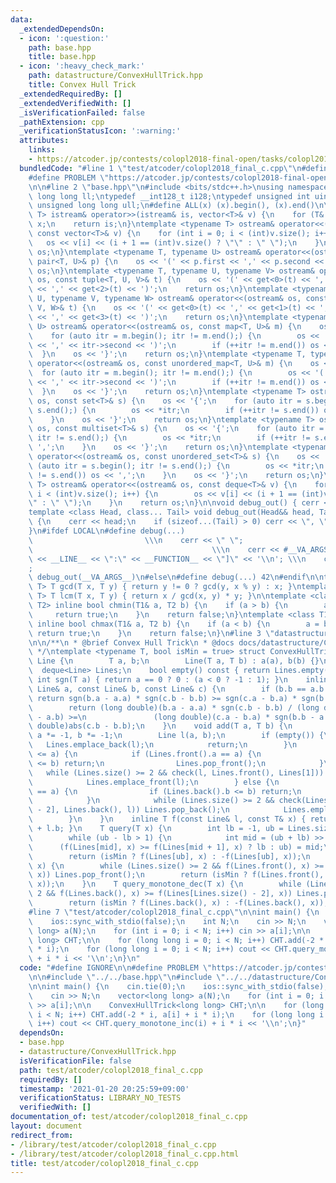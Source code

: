 ```yaml
---
data:
  _extendedDependsOn:
  - icon: ':question:'
    path: base.hpp
    title: base.hpp
  - icon: ':heavy_check_mark:'
    path: datastructure/ConvexHullTrick.hpp
    title: Convex Hull Trick
  _extendedRequiredBy: []
  _extendedVerifiedWith: []
  _isVerificationFailed: false
  _pathExtension: cpp
  _verificationStatusIcon: ':warning:'
  attributes:
    links:
    - https://atcoder.jp/contests/colopl2018-final-open/tasks/colopl2018_final_c
  bundledCode: "#line 1 \"test/atcoder/colopl2018_final_c.cpp\"\n#define IGNORE\n\n\
    #define PROBLEM \"https://atcoder.jp/contests/colopl2018-final-open/tasks/colopl2018_final_c\"\
    \n\n#line 2 \"base.hpp\"\n#include <bits/stdc++.h>\nusing namespace std;\ntypedef\
    \ long long ll;\ntypedef __int128_t i128;\ntypedef unsigned int uint;\ntypedef\
    \ unsigned long long ull;\n#define ALL(x) (x).begin(), (x).end()\n\ntemplate <typename\
    \ T> istream& operator>>(istream& is, vector<T>& v) {\n    for (T& x : v) is >>\
    \ x;\n    return is;\n}\ntemplate <typename T> ostream& operator<<(ostream& os,\
    \ const vector<T>& v) {\n    for (int i = 0; i < (int)v.size(); i++) {\n     \
    \   os << v[i] << (i + 1 == (int)v.size() ? \"\" : \" \");\n    }\n    return\
    \ os;\n}\ntemplate <typename T, typename U> ostream& operator<<(ostream& os, const\
    \ pair<T, U>& p) {\n    os << '(' << p.first << ',' << p.second << ')';\n    return\
    \ os;\n}\ntemplate <typename T, typename U, typename V> ostream& operator<<(ostream&\
    \ os, const tuple<T, U, V>& t) {\n    os << '(' << get<0>(t) << ',' << get<1>(t)\
    \ << ',' << get<2>(t) << ')';\n    return os;\n}\ntemplate <typename T, typename\
    \ U, typename V, typename W> ostream& operator<<(ostream& os, const tuple<T, U,\
    \ V, W>& t) {\n    os << '(' << get<0>(t) << ',' << get<1>(t) << ',' << get<2>(t)\
    \ << ',' << get<3>(t) << ')';\n    return os;\n}\ntemplate <typename T, typename\
    \ U> ostream& operator<<(ostream& os, const map<T, U>& m) {\n    os << '{';\n\
    \    for (auto itr = m.begin(); itr != m.end();) {\n        os << '(' << itr->first\
    \ << ',' << itr->second << ')';\n        if (++itr != m.end()) os << ',';\n  \
    \  }\n    os << '}';\n    return os;\n}\ntemplate <typename T, typename U> ostream&\
    \ operator<<(ostream& os, const unordered_map<T, U>& m) {\n    os << '{';\n  \
    \  for (auto itr = m.begin(); itr != m.end();) {\n        os << '(' << itr->first\
    \ << ',' << itr->second << ')';\n        if (++itr != m.end()) os << ',';\n  \
    \  }\n    os << '}';\n    return os;\n}\ntemplate <typename T> ostream& operator<<(ostream&\
    \ os, const set<T>& s) {\n    os << '{';\n    for (auto itr = s.begin(); itr !=\
    \ s.end();) {\n        os << *itr;\n        if (++itr != s.end()) os << ',';\n\
    \    }\n    os << '}';\n    return os;\n}\ntemplate <typename T> ostream& operator<<(ostream&\
    \ os, const multiset<T>& s) {\n    os << '{';\n    for (auto itr = s.begin();\
    \ itr != s.end();) {\n        os << *itr;\n        if (++itr != s.end()) os <<\
    \ ',';\n    }\n    os << '}';\n    return os;\n}\ntemplate <typename T> ostream&\
    \ operator<<(ostream& os, const unordered_set<T>& s) {\n    os << '{';\n    for\
    \ (auto itr = s.begin(); itr != s.end();) {\n        os << *itr;\n        if (++itr\
    \ != s.end()) os << ',';\n    }\n    os << '}';\n    return os;\n}\ntemplate <typename\
    \ T> ostream& operator<<(ostream& os, const deque<T>& v) {\n    for (int i = 0;\
    \ i < (int)v.size(); i++) {\n        os << v[i] << (i + 1 == (int)v.size() ? \"\
    \" : \" \");\n    }\n    return os;\n}\n\nvoid debug_out() { cerr << '\\n'; }\n\
    template <class Head, class... Tail> void debug_out(Head&& head, Tail&&... tail)\
    \ {\n    cerr << head;\n    if (sizeof...(Tail) > 0) cerr << \", \";\n    debug_out(move(tail)...);\n\
    }\n#ifdef LOCAL\n#define debug(...)                                          \
    \                         \\\n    cerr << \" \";                             \
    \                                        \\\n    cerr << #__VA_ARGS__ << \" :[\"\
    \ << __LINE__ << \":\" << __FUNCTION__ << \"]\" << '\\n'; \\\n    cerr << \" \"\
    ;                                                                     \\\n   \
    \ debug_out(__VA_ARGS__)\n#else\n#define debug(...) 42\n#endif\n\ntemplate <typename\
    \ T> T gcd(T x, T y) { return y != 0 ? gcd(y, x % y) : x; }\ntemplate <typename\
    \ T> T lcm(T x, T y) { return x / gcd(x, y) * y; }\n\ntemplate <class T1, class\
    \ T2> inline bool chmin(T1& a, T2 b) {\n    if (a > b) {\n        a = b;\n   \
    \     return true;\n    }\n    return false;\n}\ntemplate <class T1, class T2>\
    \ inline bool chmax(T1& a, T2 b) {\n    if (a < b) {\n        a = b;\n       \
    \ return true;\n    }\n    return false;\n}\n#line 3 \"datastructure/ConvexHullTrick.hpp\"\
    \n\n/**\n * @brief Convex Hull Trick\n * @docs docs/datastructure/ConvexHullTrick.md\n\
    \ */\ntemplate <typename T, bool isMin = true> struct ConvexHullTrick {\n    struct\
    \ Line {\n        T a, b;\n        Line(T a, T b) : a(a), b(b) {}\n    };\n  \
    \  deque<Line> Lines;\n    bool empty() const { return Lines.empty(); }\n    inline\
    \ int sgn(T a) { return a == 0 ? 0 : (a < 0 ? -1 : 1); }\n    inline bool check(const\
    \ Line& a, const Line& b, const Line& c) {\n        if (b.b == a.b || c.b == b.b)\
    \ return sgn(b.a - a.a) * sgn(c.b - b.b) >= sgn(c.a - b.a) * sgn(b.b - a.b);\n\
    \        return (long double)(b.a - a.a) * sgn(c.b - b.b) / (long double)abs(b.b\
    \ - a.b) >=\n               (long double)(c.a - b.a) * sgn(b.b - a.b) / (long\
    \ double)abs(c.b - b.b);\n    }\n    void add(T a, T b) {\n        if (!isMin)\
    \ a *= -1, b *= -1;\n        Line l(a, b);\n        if (empty()) {\n         \
    \   Lines.emplace_back(l);\n            return;\n        }\n        if (Lines.front().a\
    \ <= a) {\n            if (Lines.front().a == a) {\n                if (Lines.front().b\
    \ <= b) return;\n                Lines.pop_front();\n            }\n         \
    \   while (Lines.size() >= 2 && check(l, Lines.front(), Lines[1])) Lines.pop_front();\n\
    \            Lines.emplace_front(l);\n        } else {\n            if (Lines.back().a\
    \ == a) {\n                if (Lines.back().b <= b) return;\n                Lines.pop_back();\n\
    \            }\n            while (Lines.size() >= 2 && check(Lines[Lines.size()\
    \ - 2], Lines.back(), l)) Lines.pop_back();\n            Lines.emplace_back(l);\n\
    \        }\n    }\n    inline T f(const Line& l, const T& x) { return l.a * x\
    \ + l.b; }\n    T query(T x) {\n        int lb = -1, ub = Lines.size() - 1;\n\
    \        while (ub - lb > 1) {\n            int mid = (ub + lb) >> 1;\n      \
    \      (f(Lines[mid], x) >= f(Lines[mid + 1], x) ? lb : ub) = mid;\n        }\n\
    \        return (isMin ? f(Lines[ub], x) : -f(Lines[ub], x));\n    }\n    T query_monotone_inc(T\
    \ x) {\n        while (Lines.size() >= 2 && f(Lines.front(), x) >= f(Lines[1],\
    \ x)) Lines.pop_front();\n        return (isMin ? f(Lines.front(), x) : -f(Lines.front(),\
    \ x));\n    }\n    T query_monotone_dec(T x) {\n        while (Lines.size() >=\
    \ 2 && f(Lines.back(), x) >= f(Lines[Lines.size() - 2], x)) Lines.pop_back();\n\
    \        return (isMin ? f(Lines.back(), x) : -f(Lines.back(), x));\n    }\n};\n\
    #line 7 \"test/atcoder/colopl2018_final_c.cpp\"\n\nint main() {\n    cin.tie(0);\n\
    \    ios::sync_with_stdio(false);\n    int N;\n    cin >> N;\n    vector<long\
    \ long> a(N);\n    for (int i = 0; i < N; i++) cin >> a[i];\n\n    ConvexHullTrick<long\
    \ long> CHT;\n\n    for (long long i = 0; i < N; i++) CHT.add(-2 * i, a[i] + i\
    \ * i);\n    for (long long i = 0; i < N; i++) cout << CHT.query_monotone_inc(i)\
    \ + i * i << '\\n';\n}\n"
  code: "#define IGNORE\n\n#define PROBLEM \"https://atcoder.jp/contests/colopl2018-final-open/tasks/colopl2018_final_c\"\
    \n\n#include \"../../base.hpp\"\n#include \"../../datastructure/ConvexHullTrick.hpp\"\
    \n\nint main() {\n    cin.tie(0);\n    ios::sync_with_stdio(false);\n    int N;\n\
    \    cin >> N;\n    vector<long long> a(N);\n    for (int i = 0; i < N; i++) cin\
    \ >> a[i];\n\n    ConvexHullTrick<long long> CHT;\n\n    for (long long i = 0;\
    \ i < N; i++) CHT.add(-2 * i, a[i] + i * i);\n    for (long long i = 0; i < N;\
    \ i++) cout << CHT.query_monotone_inc(i) + i * i << '\\n';\n}"
  dependsOn:
  - base.hpp
  - datastructure/ConvexHullTrick.hpp
  isVerificationFile: false
  path: test/atcoder/colopl2018_final_c.cpp
  requiredBy: []
  timestamp: '2021-01-20 20:25:59+09:00'
  verificationStatus: LIBRARY_NO_TESTS
  verifiedWith: []
documentation_of: test/atcoder/colopl2018_final_c.cpp
layout: document
redirect_from:
- /library/test/atcoder/colopl2018_final_c.cpp
- /library/test/atcoder/colopl2018_final_c.cpp.html
title: test/atcoder/colopl2018_final_c.cpp
---
```

